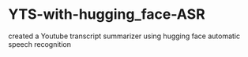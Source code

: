 # YTS-with-hugging_face-ASR
created a Youtube transcript summarizer using hugging face automatic speech recognition
